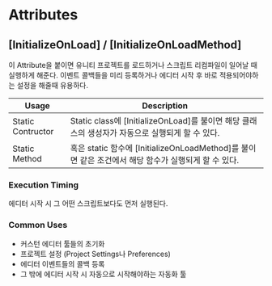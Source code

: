 # Attributes

## [InitializeOnLoad] / [InitializeOnLoadMethod]

이 Attribute을 붙이면 유니티 프로젝트를 로드하거나 스크립트 리컴파일이 일어날 때 실행하게 해준다. 이벤트 콜백들을 미리 등록하거나 에디터 시작 후 바로 적용되어야하는 설정을 해줄때 유용하다.

| Usage | Description|
|---|--- |
| Static Contructor | Static class에 [InitializeOnLoad]를 불이면 해당 클래스의 생성자가 자동으로 실행되게 할 수 있다.  |
| Static Method|혹은 static 함수에 [InitializeOnLoadMethod]를 불이면 같은 조건에서 해당 함수가 실행되게 할 수 있다. |

### Execution Timing
에디터 시작 시 그 어떤 스크립트보다도 먼저 실행된다.

### Common Uses
- 커스턴 에디터 툴들의 초기화
- 프로젝트 설정 (Project Settings나 Preferences)
- 에디터 이벤트들의 콜백 등록
- 그 밖에 에디터 시작 시 자동으로 시작해야하는 자동화 툴

